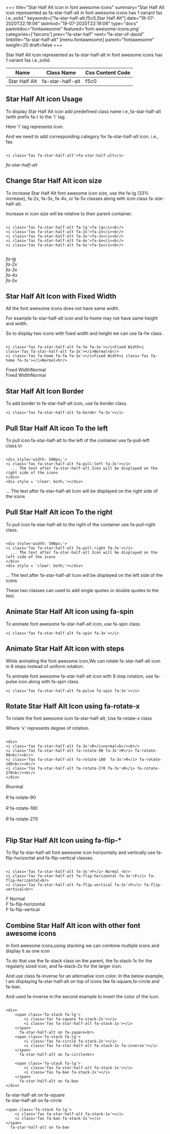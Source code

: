 +++
title="Star Half Alt icon in font awesome icons"
summary="Star Half Alt icon represented as fa-star-half-alt in font awesome icons has 1 variant fas i.e.,solid."
keywords=["fa-star-half-alt,f5c0,Star Half Alt"]
date="19-07-2020T22:19:06"
lastmod="19-07-2020T22:19:06"
type="docs"
parentdoc="fontawesome"
featured='font-awesome-icons.png'
categories=['faicons']
prev="fa-star-half"
next="fa-star-of-david"
linktitle="fa-star-half-alt"
[menu.fontawesome]
parent="fontawesome"
weight=20
draft=false
+++


Star Half Alt icon represented as fa-star-half-alt in font awesome icons has 1 variant fas i.e.,solid.

<div class='table-responsive'><table class='table'><thead><tr><th>Name</th><th>Class Name</th><th>Css Content Code</th></tr></thead><tbody><tr><td>Star Half Alt</td><td>fa-star-half-alt</td><td>f5c0</td></tr></tbody></table></div>



## Star Half Alt icon Usage

To display Star Half Alt icon add predefined class name i.e.,fa-star-half-alt (with prefix fa-) to the 'i' tag.

Here 'i' tag represents icon.

And we need to add corresponding category for fa-star-half-alt icon. i.e., fas.


```

<i class='fas fa-star-half-alt'>fa-star-half-alt</i>
```

<i class='fas fa-star-half-alt'>fa-star-half-alt</i>




## Change Star Half Alt icon size
To increase Star Half Alt font awesome icon size, use the fa-lg (33% increase), fa-2x, fa-3x, fa-4x, or fa-5x classes along with icon class fa-star-half-alt.

Increase in icon size will be relative to their parent container. 

```

<i class='fas fa-star-half-alt fa-lg'>fa-lg</i><br/>
<i class='fas fa-star-half-alt fa-2x'>fa-2x</i><br/>
<i class='fas fa-star-half-alt fa-3x'>fa-3x</i><br/>
<i class='fas fa-star-half-alt fa-4x'>fa-4x</i><br/>
<i class='fas fa-star-half-alt fa-5x'>fa-5x</i><br/>
            
```

<i class='fas fa-star-half-alt fa-lg'>fa-lg</i><br/>
<i class='fas fa-star-half-alt fa-2x'>fa-2x</i><br/>
<i class='fas fa-star-half-alt fa-3x'>fa-3x</i><br/>
<i class='fas fa-star-half-alt fa-4x'>fa-4x</i><br/>
<i class='fas fa-star-half-alt fa-5x'>fa-5x</i><br/>
            



## Star Half Alt Icon with Fixed Width 

All the font awesome icons does not have same width.

For example fa-star-half-alt icon and fa-home may not have same height and width.

So to display two icons with fixed width and height we can use fa-fw class.


```

<i class='fas fa-star-half-alt fa-fw fa-3x'></i>Fixed Width<i class='fas fa-star-half-alt fa-3x'></i>Normal<br/>
<i class='fas fa-home fa-fw fa-3x'></i>Fixed Width<i class='fas fa-home fa-3x'></i>Normal<br/>
```

<i class='fas fa-star-half-alt fa-fw fa-3x'></i>Fixed Width<i class='fas fa-star-half-alt fa-3x'></i>Normal<br/>
<i class='fas fa-home fa-fw fa-3x'></i>Fixed Width<i class='fas fa-home fa-3x'></i>Normal<br/>



## Star Half Alt Icon Border 

To add border to fa-star-half-alt icon, use fa-border class.


```
<i class='fas fa-star-half-alt fa-border fa-3x'></i>

```
<i class='fas fa-star-half-alt fa-border fa-3x'></i>





## Pull Star Half Alt icon To the left

To pull icon fa-star-half-alt to the left of the container use fa-pull-left class.\n

```

<div style='width: 500px;'>
<i class='fas fa-star-half-alt fa-pull-left fa-3x'></i>
  ... The text after fa-star-half-alt Icon will be displayed on the right side of the icons
</div>
<div style = 'clear: both;'></div>
```

<div style='width: 500px;'>
<i class='fas fa-star-half-alt fa-pull-left fa-3x'></i>
  ... The text after fa-star-half-alt Icon will be displayed on the right side of the icons
</div>
<div style = 'clear: both;'></div>




## Pull Star Half Alt icon To the right
To pull icon fa-star-half-alt to the right of the container use fa-pull-right class.

```

<div style='width: 500px;'>
<i class='fas fa-star-half-alt fa-pull-right fa-3x'></i>
  ... The text after fa-star-half-alt Icon will be displayed on the left side of the icons
</div>
<div style = 'clear: both;'></div>
```

<div style='width: 500px;'>
<i class='fas fa-star-half-alt fa-pull-right fa-3x'></i>
  ... The text after fa-star-half-alt Icon will be displayed on the left side of the icons
</div>
<div style = 'clear: both;'></div>

These two classes can used to add single quotes or double quotes to the text.


## Animate Star Half Alt icon using fa-spin
To animate font awesome fa-star-half-alt icon, use fa-spin class.

```
<i class='fas fa-star-half-alt fa-spin fa-3x'></i>
```
<i class='fas fa-star-half-alt fa-spin fa-3x'></i>




## Animate Star Half Alt icon with steps
While animating the font awesome icon,We can rotate fa-star-half-alt icon in 8 steps instead of uniform rotation.

To animate font awesome fa-star-half-alt icon with 8 step rotation, use fa-pulse icon along with fa-spin class.


```
<i class='fas fa-star-half-alt fa-pulse fa-spin fa-3x'></i>

```
<i class='fas fa-star-half-alt fa-pulse fa-spin fa-3x'></i>





## Rotate Star Half Alt Icon using fa-rotate-x
To rotate the font awesome icon fa-star-half-alt, Use fa-rotate-x class

Where 'x' represents degree of rotation.


```

<div>
<i class='fas fa-star-half-alt fa-3x'>R</i>normal<br/><br/>
<i class='fas fa-star-half-alt fa-rotate-90 fa-3x'>R</i> fa-rotate-90<br/><br/> 
<i class='fas fa-star-half-alt fa-rotate-180  fa-3x'>R</i> fa-rotate-180<br/><br/> 
<i class='fas fa-star-half-alt fa-rotate-270 fa-3x'>R</i> fa-rotate-270<br/><br/>
</div>
```

<div>
<i class='fas fa-star-half-alt fa-3x'>R</i>normal<br/><br/>
<i class='fas fa-star-half-alt fa-rotate-90 fa-3x'>R</i> fa-rotate-90<br/><br/> 
<i class='fas fa-star-half-alt fa-rotate-180  fa-3x'>R</i> fa-rotate-180<br/><br/> 
<i class='fas fa-star-half-alt fa-rotate-270 fa-3x'>R</i> fa-rotate-270<br/><br/>
</div>




## Flip Star Half Alt Icon using fa-flip-*
To flip fa-star-half-alt font awesome icon horizontally and vertically use fa-flip-horizontal and fa-flip-vertical classes. 

```

<i class='fas fa-star-half-alt fa-3x'>F</i> Normal <br>
<i class='fas fa-star-half-alt fa-flip-horizontal fa-3x'>F</i> fa-flip-horizontal<br>
<i class='fas fa-star-half-alt fa-flip-vertical fa-3x'>F</i> fa-flip-vertical<br>
```

<i class='fas fa-star-half-alt fa-3x'>F</i> Normal <br>
<i class='fas fa-star-half-alt fa-flip-horizontal fa-3x'>F</i> fa-flip-horizontal<br>
<i class='fas fa-star-half-alt fa-flip-vertical fa-3x'>F</i> fa-flip-vertical<br>




## Combine Star Half Alt icon with other font awesome icons
In font awesome icons,using stacking we can combine multiple icons and display it as one icon 

To do that use the fa-stack class on the parent, the fa-stack-1x for the regularly sized icon, and fa-stack-2x for the larger icon.

And use class fa-inverse for an alternative icon color. 
In the below example, I am displaying fa-star-half-alt on top of icons like fa-square,fa-circle and fa-ban.

And used fa-inverse in the second example to invert the color of the icon.

```

<div>
    <span class='fa-stack fa-lg'>
        <i class='far fa-square fa-stack-2x'></i>
        <i class='fas fa-star-half-alt fa-stack-1x'></i>
    </span>
      fa-star-half-alt on fa-square<br>
    <span class='fa-stack fa-lg'>
        <i class='fas fa-circle fa-stack-2x'></i>
        <i class='fas fa-star-half-alt fa-stack-1x fa-inverse'></i>
    </span>
      fa-star-half-alt on fa-circle<br>

    <span class='fa-stack fa-lg'>
        <i class='fas fa-star-half-alt fa-stack-1x'></i>
        <i class='fas fa-ban fa-stack-2x'></i>
    </span>
      fa-star-half-alt on fa-ban
</div>
```

<div>
    <span class='fa-stack fa-lg'>
        <i class='far fa-square fa-stack-2x'></i>
        <i class='fas fa-star-half-alt fa-stack-1x'></i>
    </span>
      fa-star-half-alt on fa-square<br>
    <span class='fa-stack fa-lg'>
        <i class='fas fa-circle fa-stack-2x'></i>
        <i class='fas fa-star-half-alt fa-stack-1x fa-inverse'></i>
    </span>
      fa-star-half-alt on fa-circle<br>

    <span class='fa-stack fa-lg'>
        <i class='fas fa-star-half-alt fa-stack-1x'></i>
        <i class='fas fa-ban fa-stack-2x'></i>
    </span>
      fa-star-half-alt on fa-ban
</div>






